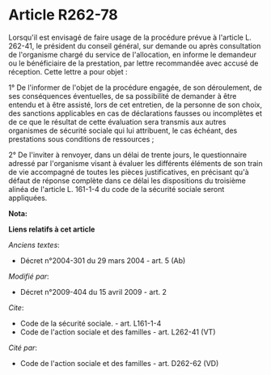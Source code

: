 # Article R262-78

Lorsqu'il est envisagé de faire usage de la procédure prévue à l'article L. 262-41, le président du conseil général, sur
demande ou après consultation de l'organisme chargé du service de l'allocation, en informe le demandeur ou le bénéficiaire de
la prestation, par lettre recommandée avec accusé de réception. Cette lettre a pour objet : 

1° De l'informer de l'objet de la procédure engagée, de son déroulement, de ses conséquences éventuelles, de sa possibilité
de demander à être entendu et à être assisté, lors de cet entretien, de la personne de son choix, des sanctions applicables
en cas de déclarations fausses ou incomplètes et de ce que le résultat de cette évaluation sera transmis aux autres
organismes de sécurité sociale qui lui attribuent, le cas échéant, des prestations sous conditions de ressources ; 

2° De l'inviter à renvoyer, dans un délai de trente jours, le questionnaire adressé par l'organisme visant à évaluer les
différents éléments de son train de vie accompagné de toutes les pièces justificatives, en précisant qu'à défaut de réponse
complète dans ce délai les dispositions du troisième alinéa de l'article L. 161-1-4 du code de la sécurité sociale seront
appliquées.

**Nota:**



**Liens relatifs à cet article**

_Anciens textes_:

  - Décret n°2004-301 du 29 mars 2004 - art. 5 (Ab)

_Modifié par_:

  - Décret n°2009-404 du 15 avril 2009 - art. 2

_Cite_:

  - Code de la sécurité sociale. - art. L161-1-4
  - Code de l'action sociale et des familles - art. L262-41 (VT)

_Cité par_:

  - Code de l'action sociale et des familles - art. D262-62 (VD)

